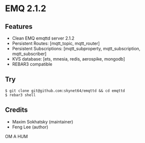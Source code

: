 EMQ 2.1.2
=========

Features
--------

* Clean EMQ emqttd server 2.1.2
* Persistent Routes: [mqtt_topic, mqtt_router]
* Persistent Subscriptions: [mqtt_subproperty, mqtt_subscription, mqtt_subscriber]
* KVS database: [ets, mnesia, redis, aerospike, mongodb]
* REBAR3 compatible

Try
---

```shell
$ git clone git@github.com:skynet64/emqttd && cd emqttd
$ rebar3 shell
```

Credits
-------

* Maxim Sokhatsky (maintainer)
* Feng Lee (author)

OM A HUM
